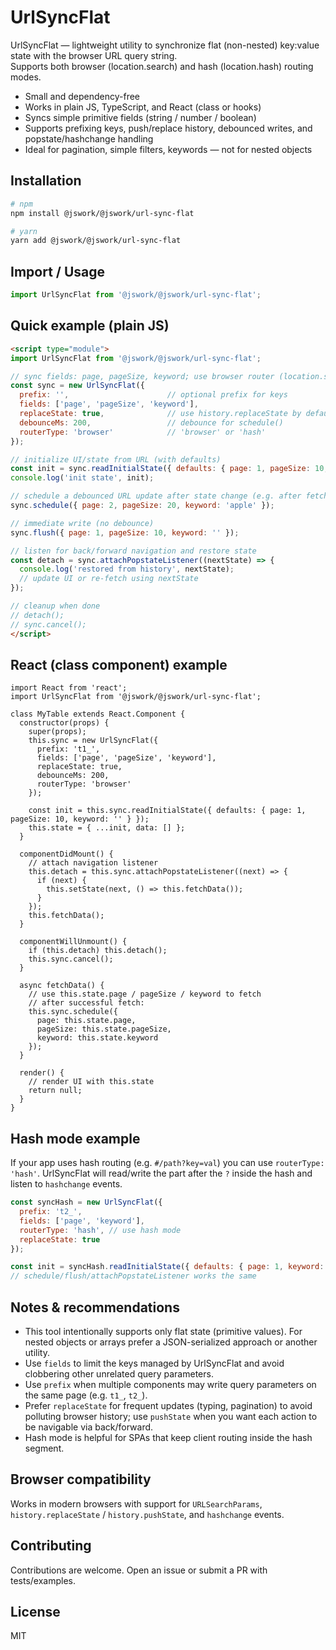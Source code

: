 # UrlSyncFlat

UrlSyncFlat — lightweight utility to synchronize flat (non-nested) key:value state with the browser URL query string.  
Supports both browser (location.search) and hash (location.hash) routing modes.

- Small and dependency-free
- Works in plain JS, TypeScript, and React (class or hooks)
- Syncs simple primitive fields (string / number / boolean)
- Supports prefixing keys, push/replace history, debounced writes, and popstate/hashchange handling
- Ideal for pagination, simple filters, keywords — not for nested objects

## Installation

```bash
# npm
npm install @jswork/@jswork/url-sync-flat

# yarn
yarn add @jswork/@jswork/url-sync-flat
```

## Import / Usage

```js
import UrlSyncFlat from '@jswork/@jswork/url-sync-flat';
```

## Quick example (plain JS)

```html
<script type="module">
import UrlSyncFlat from '@jswork/@jswork/url-sync-flat';

// sync fields: page, pageSize, keyword; use browser router (location.search)
const sync = new UrlSyncFlat({
  prefix: '',                      // optional prefix for keys
  fields: ['page', 'pageSize', 'keyword'],
  replaceState: true,              // use history.replaceState by default
  debounceMs: 200,                 // debounce for schedule()
  routerType: 'browser'            // 'browser' or 'hash'
});

// initialize UI/state from URL (with defaults)
const init = sync.readInitialState({ defaults: { page: 1, pageSize: 10, keyword: '' } });
console.log('init state', init);

// schedule a debounced URL update after state change (e.g. after fetch)
sync.schedule({ page: 2, pageSize: 20, keyword: 'apple' });

// immediate write (no debounce)
sync.flush({ page: 1, pageSize: 10, keyword: '' });

// listen for back/forward navigation and restore state
const detach = sync.attachPopstateListener((nextState) => {
  console.log('restored from history', nextState);
  // update UI or re-fetch using nextState
});

// cleanup when done
// detach();
// sync.cancel();
</script>
```

## React (class component) example

```tsx
import React from 'react';
import UrlSyncFlat from '@jswork/@jswork/url-sync-flat';

class MyTable extends React.Component {
  constructor(props) {
    super(props);
    this.sync = new UrlSyncFlat({
      prefix: 't1_', 
      fields: ['page', 'pageSize', 'keyword'],
      replaceState: true,
      debounceMs: 200,
      routerType: 'browser'
    });

    const init = this.sync.readInitialState({ defaults: { page: 1, pageSize: 10, keyword: '' } });
    this.state = { ...init, data: [] };
  }

  componentDidMount() {
    // attach navigation listener
    this.detach = this.sync.attachPopstateListener((next) => {
      if (next) {
        this.setState(next, () => this.fetchData());
      }
    });
    this.fetchData();
  }

  componentWillUnmount() {
    if (this.detach) this.detach();
    this.sync.cancel();
  }

  async fetchData() {
    // use this.state.page / pageSize / keyword to fetch
    // after successful fetch:
    this.sync.schedule({
      page: this.state.page,
      pageSize: this.state.pageSize,
      keyword: this.state.keyword
    });
  }

  render() {
    // render UI with this.state
    return null;
  }
}
```

## Hash mode example

If your app uses hash routing (e.g. `#/path?key=val`) you can use `routerType: 'hash'`. UrlSyncFlat will read/write the part after the `?` inside the hash and listen to `hashchange` events.

```js
const syncHash = new UrlSyncFlat({
  prefix: 't2_',
  fields: ['page', 'keyword'],
  routerType: 'hash', // use hash mode
  replaceState: true
});

const init = syncHash.readInitialState({ defaults: { page: 1, keyword: '' } });
// schedule/flush/attachPopstateListener works the same
```

## Notes & recommendations

- This tool intentionally supports only flat state (primitive values). For nested objects or arrays prefer a JSON-serialized approach or another utility.
- Use `fields` to limit the keys managed by UrlSyncFlat and avoid clobbering other unrelated query parameters.
- Use `prefix` when multiple components may write query parameters on the same page (e.g. `t1_`, `t2_`).
- Prefer `replaceState` for frequent updates (typing, pagination) to avoid polluting browser history; use `pushState` when you want each action to be navigable via back/forward.
- Hash mode is helpful for SPAs that keep client routing inside the hash segment.

## Browser compatibility

Works in modern browsers with support for `URLSearchParams`, `history.replaceState` / `history.pushState`, and `hashchange` events.

## Contributing

Contributions are welcome. Open an issue or submit a PR with tests/examples.

## License

MIT